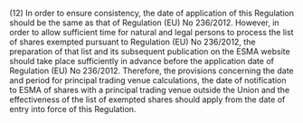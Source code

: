 (12) In order to ensure consistency, the date of application of this Regulation should be the same as that of Regulation (EU) No 236/2012. However, in order to allow sufficient time for natural and legal persons to process the list of shares exempted pursuant to Regulation (EU) No 236/2012, the preparation of that list and its subsequent publication on the ESMA website should take place sufficiently in advance before the application date of Regulation (EU) No 236/2012. Therefore, the provisions concerning the date and period for principal trading venue calculations, the date of notification to ESMA of shares with a principal trading venue outside the Union and the effectiveness of the list of exempted shares should apply from the date of entry into force of this Regulation.